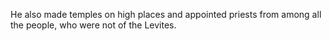 He also made temples on high places and appointed priests from among all the people, who were not of the Levites.
